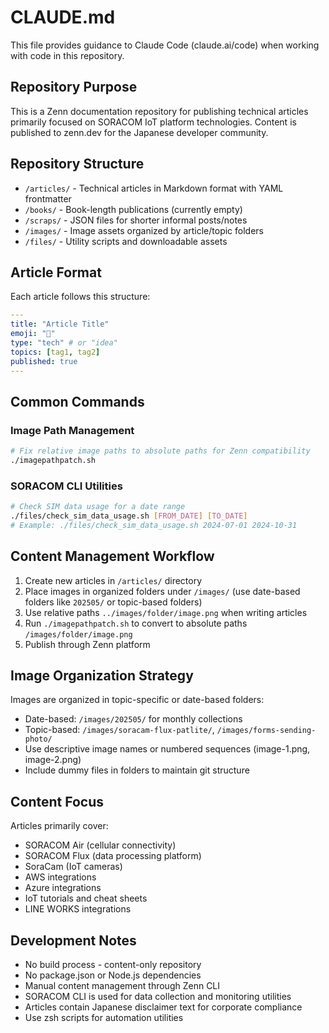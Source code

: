 # CLAUDE.md

This file provides guidance to Claude Code (claude.ai/code) when working with code in this repository.

## Repository Purpose
This is a Zenn documentation repository for publishing technical articles primarily focused on SORACOM IoT platform technologies. Content is published to zenn.dev for the Japanese developer community.

## Repository Structure
- `/articles/` - Technical articles in Markdown format with YAML frontmatter
- `/books/` - Book-length publications (currently empty)
- `/scraps/` - JSON files for shorter informal posts/notes
- `/images/` - Image assets organized by article/topic folders
- `/files/` - Utility scripts and downloadable assets

## Article Format
Each article follows this structure:
```yaml
---
title: "Article Title"
emoji: "📅"
type: "tech" # or "idea"
topics: [tag1, tag2]
published: true
---
```

## Common Commands

### Image Path Management
```bash
# Fix relative image paths to absolute paths for Zenn compatibility
./imagepathpatch.sh
```

### SORACOM CLI Utilities
```bash
# Check SIM data usage for a date range
./files/check_sim_data_usage.sh [FROM_DATE] [TO_DATE]
# Example: ./files/check_sim_data_usage.sh 2024-07-01 2024-10-31
```

## Content Management Workflow
1. Create new articles in `/articles/` directory
2. Place images in organized folders under `/images/` (use date-based folders like `202505/` or topic-based folders)
3. Use relative paths `../images/folder/image.png` when writing articles
4. Run `./imagepathpatch.sh` to convert to absolute paths `/images/folder/image.png`
5. Publish through Zenn platform

## Image Organization Strategy
Images are organized in topic-specific or date-based folders:
- Date-based: `/images/202505/` for monthly collections
- Topic-based: `/images/soracam-flux-patlite/`, `/images/forms-sending-photo/`
- Use descriptive image names or numbered sequences (image-1.png, image-2.png)
- Include dummy files in folders to maintain git structure

## Content Focus
Articles primarily cover:
- SORACOM Air (cellular connectivity)
- SORACOM Flux (data processing platform) 
- SoraCam (IoT cameras)
- AWS integrations
- Azure integrations
- IoT tutorials and cheat sheets
- LINE WORKS integrations

## Development Notes
- No build process - content-only repository
- No package.json or Node.js dependencies
- Manual content management through Zenn CLI
- SORACOM CLI is used for data collection and monitoring utilities
- Articles contain Japanese disclaimer text for corporate compliance
- Use zsh scripts for automation utilities